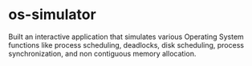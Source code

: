 # os-simulator
Built an interactive application that simulates various Operating System functions like process scheduling, deadlocks, disk scheduling, process synchronization, and non contiguous memory allocation.
